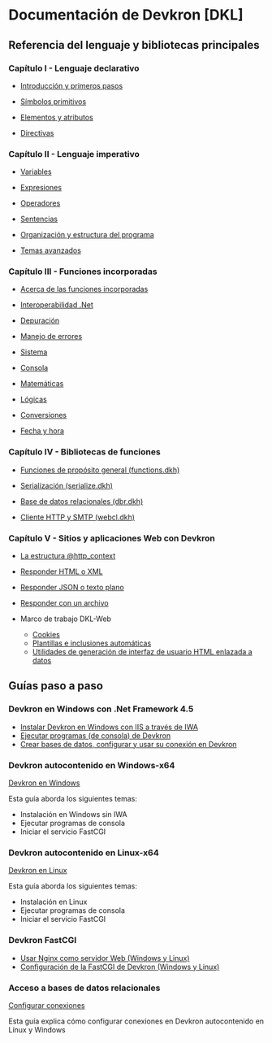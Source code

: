 # Documentación de Devkron [DKL]

## Referencia del lenguaje y bibliotecas principales

### Capítulo I - Lenguaje declarativo

* [Introducción y primeros pasos](Referencia-del-lenguaje-Devkron/Introduccion/Primeros-pasos.md)	

* [Símbolos primitivos](Referencia-del-lenguaje-Devkron/Introduccion/Simbolos-primitivos.md)
  
* [Elementos y atributos](Referencia-del-lenguaje-Devkron/Introduccion/Elementos-y-atributos.md)
  
* [Directivas](Referencia-del-lenguaje-Devkron/Introduccion/Directivas.md)
      
### Capítulo II - Lenguaje imperativo

* [Variables](Referencia-del-lenguaje-Devkron/Lenguaje-imperativo/Variables.md)

* [Expresiones](Referencia-del-lenguaje-Devkron/Lenguaje-imperativo/Expresiones.md)

* [Operadores](Referencia-del-lenguaje-Devkron/Lenguaje-imperativo/Operadores.md)

* [Sentencias](Referencia-del-lenguaje-Devkron/Lenguaje-imperativo/Sentencias.md)

* [Organización y estructura del programa](Referencia-del-lenguaje-Devkron/Lenguaje-imperativo/Organizacion_y_estructura_del_programa.md)

* [Temas avanzados](Referencia-del-lenguaje-Devkron/Lenguaje-imperativo/Temas_avanzados.md)

### Capítulo III - Funciones incorporadas

* [Acerca de las funciones incorporadas](Referencia-del-lenguaje-Devkron/Funciones-incorporadas/acerca-de-las-funciones-incorporadas.md)

* [Interoperabilidad .Net](Referencia-del-lenguaje-Devkron/Funciones-incorporadas/Interoperabilidad-dotNet.md)

* [Depuración](Referencia-del-lenguaje-Devkron/Funciones-incorporadas/depuracion.md)

* [Manejo de errores](Referencia-del-lenguaje-Devkron/Funciones-incorporadas/Manejo-de-errores.md)

* [Sistema](Referencia-del-lenguaje-Devkron/Funciones-incorporadas/Sistema.md)

* [Consola](Referencia-del-lenguaje-Devkron/Funciones-incorporadas/Consola.md)

* [Matemáticas](Referencia-del-lenguaje-Devkron/Funciones-incorporadas/Matematicas.md)

* [Lógicas](Referencia-del-lenguaje-Devkron/Funciones-incorporadas/Logicas.md)

* [Conversiones](Referencia-del-lenguaje-Devkron/Funciones-incorporadas/Conversiones.md)

* [Fecha y hora](Referencia-del-lenguaje-Devkron/Funciones-incorporadas/Fecha-y-hora.md)

### Capítulo IV - Bibliotecas de funciones

* [Funciones de propósito general (functions.dkh)](Bibliotecas-de-funciones/functions/functions.md)

* [Serialización (serialize.dkh)](Bibliotecas-de-funciones/serialize/serialize.md)

* [Base de datos relacionales (dbr.dkh)](Bibliotecas-de-funciones/dbr/dbr.md)

* [Cliente HTTP y SMTP (webcl.dkh)](Bibliotecas-de-funciones/webcl/webcl.md)

### Capítulo V - Sitios y aplicaciones Web con Devkron

* [La estructura @http_context](Sitios-y-aplicaciones-Web-con-DKL/Como-funciona.md)

* [Responder HTML o XML](Sitios-y-aplicaciones-Web-con-DKL/responder-html-xml.md)

* [Responder JSON o texto plano](Sitios-y-aplicaciones-Web-con-DKL/responder-json-text.md)

* [Responder con un archivo](Sitios-y-aplicaciones-Web-con-DKL/responder-archivo.md)

* Marco de trabajo DKL-Web
  * [Cookies](Sitios-y-aplicaciones-Web-con-DKL/cookies.md)
  * [Plantillas e inclusiones automáticas](Sitios-y-aplicaciones-Web-con-DKL/website.md)
  * [Utilidades de generación de interfaz de usuario HTML enlazada a datos](Sitios-y-aplicaciones-Web-con-DKL/uielements.md)

## Guías paso a paso
### Devkron en Windows con .Net Framework 4.5
* [Instalar Devkron en Windows con IIS a través de IWA](Guias-paso-a-paso/Windows/Instalar-DKL-Win-IWA.md)
* [Ejecutar programas (de consola) de Devkron](Guias-paso-a-paso/Windows/ejecutar-consola-dkl.md)
* [Crear bases de datos, configurar y usar su conexión en Devkron](Guias-paso-a-paso/Windows/crear-db-y-conexion.md)

### Devkron autocontenido en Windows-x64
[Devkron en Windows](Guias-paso-a-paso/Windows/Instalar-dkl-winx64.md)

Esta guía aborda los siguientes temas:
  * Instalación en Windows sin IWA
  * Ejecutar programas de consola
  * Iniciar el servicio FastCGI

### Devkron autocontenido en Linux-x64
[Devkron en Linux](Guias-paso-a-paso/Linux/Instalar-dkl-Linux.md)

Esta guía aborda los siguientes temas:
  * Instalación en Linux
  * Ejecutar programas de consola
  * Iniciar el servicio FastCGI

### Devkron FastCGI
* [Usar Nginx como servidor Web (Windows y Linux)](Guias-paso-a-paso/devkron-fastcgi.md)
* [Configuración de la FastCGI de Devkron (Windows y Linux)](Guias-paso-a-paso/devkron-fastcgi.md)

### Acceso a bases de datos relacionales
[Configurar conexiones](Guias-paso-a-paso/configurar-connections.md)

Esta guía explica cómo configurar conexiones en Devkron autocontenido en Línux y Windows
